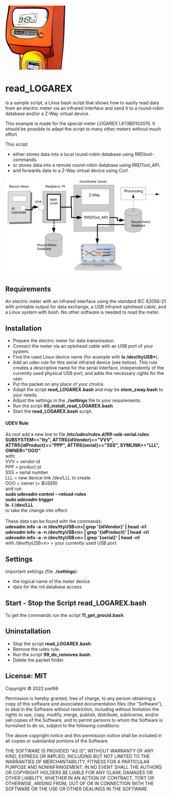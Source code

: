 <!-- use sgmlproc for generating a html file -->

![](icon.png)

# read_LOGAREX

is a sample script, a Linux bash script that shows how to easily read data 
from an electric meter via an infrared interface and send it to a round-robin 
database and/or a Z-Way virtual device.

This example is made for the special meter LOGAREX LK13BD102015. It should be possible to adapt 
the script to many other meters without much effort.

This script
- either stores data into a local round-robin database using RRDtool-commands.
- or stores data into a remote round-robin database using RRDTool_API.
- and forwards data to a Z-Way virtual device using Curl.

![](read_LOGAREX.png)

## Requirements

An electric meter with an infrared interface using the standard IEC 62056-21 with printable output for data exchange, a USB infrared optohead cable, 
and a Linux system with bash.
No other software is needed to read the meter.

## Installation

* Prepare the electric meter for data transmission.
* Connect the meter via an optohead cable with an USB port of your system.
* Find the used Linux device name (for example with **ls /dev/ttyUSB\***).
* Add an udev rule for this serial infrared device (see below). This rule creates a 
descriptive name for the serial interface, independently of the currently used 
physical USB port, and adds the necessary rights for the user.
* Put the packet on any place of your choice. 
* Adapt the script **read_LOGAREX.bash** and may be **store_zway.bash** to your needs.
* Adjust the settings in the **./settings** file to your requirements.
* Run the script **00_install_read_LOGAREX.bash**
* Start the **read_LOGAREX.bash** script.

#### UDEV Rule

As root add a new line to file **/etc/udev/rules.d/99-usb-serial.rules**:
<br>
**SUBSYSTEM=="tty", ATTRS{idVendor}=="VVV", ATTRS{idProduct}=="PPP", 
ATTRS{serial}=="SSS", SYMLINK+="LLL", OWNER="OOO"**
<br>with: 
<br>VVV = vendor id
<br>PPP = product id
<br>SSS = serial number
<br>LLL = new device link /dev/LLL to create
<br>OOO = owner (= $USER)
<br>and run 
<br>**sudo udevadm control --reload-rules**
<br>**sudo udevadm trigger**
<br>**ls -l /dev/LLL**<br>to take the change into effect.
<br><br>
These data can be found with the commands:
<br>**udevadm info -a -n /dev/ttyUSB\<n>| grep '{idVendor}' | head -n1**
<br>**udevadm info -a -n /dev/ttyUSB\<n> | grep '{idProduct}' | head -n1**
<br>**udevadm info -a -n /dev/ttyUSB\<n> | grep '{serial}' | head -n1**
<br>with  /dev/ttyUSB\<n> = your currently used USB port.

## Settings

Important settings (file **./settings**):
* the logical name of the meter device
* data for the rrd database access

## Start - Stop the Script read_LOGAREX.bash

To get the commands run the script **11_get_procid.bash**.

## Uninstallation

* Stop the script **read_LOGAREX.bash**.
* Remove the udev rule.
* Run the script **99_do_removes.bash**.
* Delete the packet folder.

## License: MIT

Copyright © 2022 piet66

Permission is hereby granted, free of charge, to any person obtaining a copy 
of this software and associated documentation files (the "Software"), to deal 
in the Software without restriction, including without limitation the rights 
to use, copy, modify, merge, publish, distribute, sublicense, and/or sell 
copies of the Software, and to permit persons to whom the Software is furnished 
to do so, subject to the following conditions:

The above copyright notice and this permission notice shall be included in all 
copies or substantial portions of the Software.

THE SOFTWARE IS PROVIDED "AS IS", WITHOUT WARRANTY OF ANY KIND, EXPRESS OR 
IMPLIED, INCLUDING BUT NOT LIMITED TO THE WARRANTIES OF MERCHANTABILITY, 
FITNESS FOR A PARTICULAR PURPOSE AND NONINFRINGEMENT. IN NO EVENT SHALL 
THE AUTHORS OR COPYRIGHT HOLDERS BE LIABLE FOR ANY CLAIM, DAMAGES OR OTHER 
LIABILITY, WHETHER IN AN ACTION OF CONTRACT, TORT OR OTHERWISE, ARISING FROM, 
OUT OF OR IN CONNECTION WITH THE SOFTWARE OR THE USE OR OTHER DEALINGS IN THE 
SOFTWARE.


